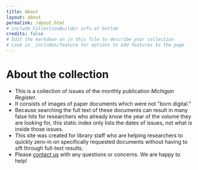 ```yaml
---
title: About
layout: about
permalink: /about.html
# include CollectionBuilder info at bottom
credits: false
# Edit the markdown on in this file to describe your collection
# Look in _includes/feature for options to add features to the page
---
```


# About the collection

+ This is a collection of issues of the monthly publication *Michigan Register*.
+ It consists of images of paper documents which were not "born digital."
+ Because searching the full text of these documents can result in many false hits for researchers who already know the year of the volume they are looking for, this static index only lists the dates of issues, not what is inside those issues.
+ This site was created for library staff who are helping researchers to quickly zero-in on specifically requested documents without having to sift through full-text results.
+ Please <a href="https://www.michigan.gov/libraryofmichigan/0,9327,7-381-88848-123290--,00.html" target="_blank" rel="noopener noreferrer">contact us</a> with any questions or concerns. We are happy to help!



